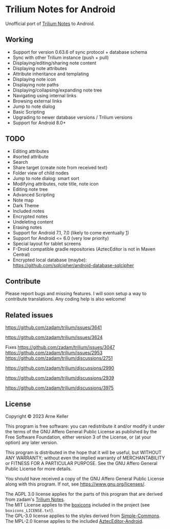 # Trilium Notes for Android

Unofficial port of [Trilium Notes](https://github.com/zadam/trilium) to Android.

## Working
- Support for version 0.63.6 of sync protocol + database schema
- Sync with other Trilium instance (push + pull)
- Displaying/editing/sharing note content
- Displaying note attributes
- Attribute inheritance and templating
- Displaying note icon
- Displaying note paths
- Displaying/collapsing/expanding note tree
- Navigating using internal links
- Browsing external links
- Jump to note dialog
- Basic Scripting
- Upgrading to newer database versions / Trilium versions
- Support for Android 8.0+

## TODO
- Editing attributes
- #sorted attribute
- Search
- Share target (create note from received text)
- Folder view of child nodes
- Jump to note dialog: smart sort
- Modifying attributes, note title, note icon
- Editing note tree
- Advanced Scripting
- Note map
- Dark Theme
- Included notes
- Encrypted notes
- Undeleting content
- Erasing notes
- Support for Android 7.1, 7.0 (likely to come eventually [1](https://stackoverflow.com/questions/57203186/datetimeformatter-is-not-working-in-android-versions-lower-than-8))
- Support for Android <= 6.0 (very low priority)
- Special layout for tablet screens
- F-Droid compatible gradle repositories (AztecEditor is not in Maven Central)
- Encrypted local database (maybe): https://github.com/sqlcipher/android-database-sqlcipher

## Contribute

Please report bugs and missing features. I will soon setup a way to contribute translations. Any coding help is also welcome!

## Related issues

https://github.com/zadam/trilium/issues/3641

https://github.com/zadam/trilium/issues/3624

Fixes https://github.com/zadam/trilium/issues/3047 https://github.com/zadam/trilium/issues/2953 https://github.com/zadam/trilium/discussions/2751

https://github.com/zadam/trilium/discussions/2990

https://github.com/zadam/trilium/discussions/2939

https://github.com/zadam/trilium/discussions/3975

## License

Copyright © 2023 Arne Keller

This program is free software: you can redistribute it and/or modify
it under the terms of the GNU Affero General Public License as published by
the Free Software Foundation, either version 3 of the License, or
(at your option) any later version.

This program is distributed in the hope that it will be useful,
but WITHOUT ANY WARRANTY; without even the implied warranty of
MERCHANTABILITY or FITNESS FOR A PARTICULAR PURPOSE.  See the
GNU Affero General Public License for more details.

You should have received a copy of the GNU Affero General Public License
along with this program.  If not, see <https://www.gnu.org/licenses/>.

The AGPL 3.0 license applies for the parts of this program that are derived from zadam's [Trilium Notes](https://github.com/zadam/trilium/).  
The MIT License applies to the [boxicons](https://boxicons.com/) included in the project (see `boxicons_LICENSE.txt`).  
The GPL-3.0 license applies to the styles derived from [Simple-Commons](https://github.com/SimpleMobileTools/Simple-Commons).  
The MPL-2.0 license applies to the included [AztecEditor-Android](https://github.com/wordpress-mobile/AztecEditor-Android/).  
